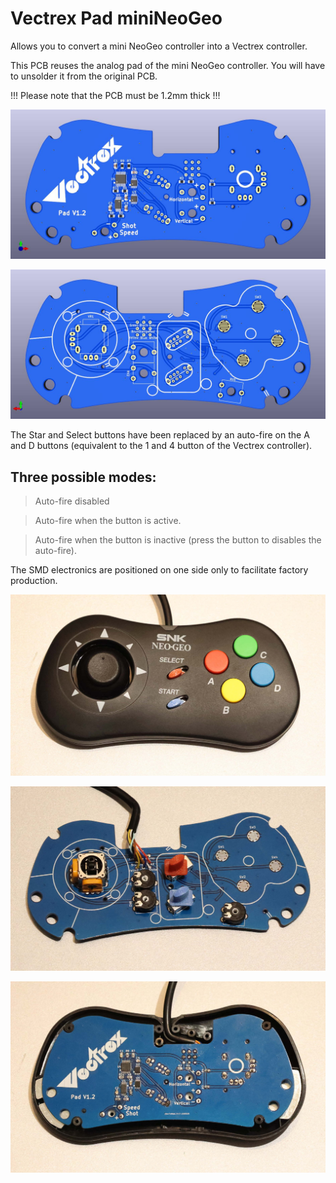 # Vectrex Pad miniNeoGeo

Allows you to convert a mini NeoGeo controller into a Vectrex controller.

This PCB reuses the analog pad of the mini NeoGeo controller. You will have to unsolder it from the original PCB.

!!! Please note that the PCB must be 1.2mm thick !!!

![PCB Top](https://github.com/Guimli/Vectrex-Pad-miniNeoGeo/raw/main/Images/Vectrex%20Pad%20miniNeoGeo%20Top.jpg)

![PCB Bottom](https://github.com/Guimli/Vectrex-Pad-miniNeoGeo/raw/main/Images/Vectrex%20Pad%20miniNeoGeo%20Bottom.jpg)

The Star and Select buttons have been replaced by an auto-fire on the A and D buttons (equivalent to the 1 and 4 button of the Vectrex controller).

## Three possible modes:

> Auto-fire disabled

> Auto-fire when the button is active.

> Auto-fire when the button is inactive (press the button to disables the auto-fire).

The SMD electronics are positioned on one side only to facilitate factory production.

![Image01](https://github.com/Guimli/Vectrex-Pad-miniNeoGeo/raw/main/Images/Image01.jpg)

![Image02](https://github.com/Guimli/Vectrex-Pad-miniNeoGeo/raw/main/Images/Image02.jpg)

![Image03](https://github.com/Guimli/Vectrex-Pad-miniNeoGeo/raw/main/Images/Image03.jpg)